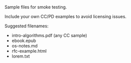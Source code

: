Sample files for smoke testing.

Include your own CC/PD examples to avoid licensing issues.

Suggested filenames:
- intro-algorithms.pdf (any CC sample)
- ebook.epub
- os-notes.md
- rfc-example.html
- lorem.txt

